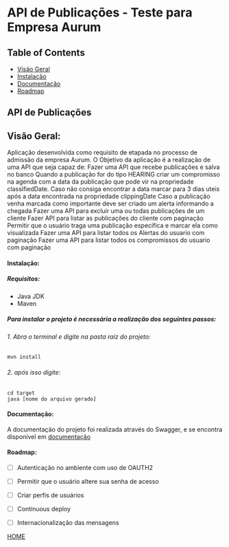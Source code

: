 # API de Publicações - Teste para Empresa Aurum

## Table of Contents

- [Visão Geral](#visão-geral)
- [Instalação](#instalação)
- [Documentação](#documentação)
- [Roadmap](#roadmap)





## API de Publicações

## Visão Geral:

Aplicação desenvolvida como requisito de etapada no processo de admissão da empresa Aurum.
O Objetivo da aplicação é a realização de uma API que seja capaz de:
Fazer uma API que recebe publicações e salva no banco
Quando a publicação for do tipo HEARING criar um compromisso na agenda com a data da publicação que pode vir na propriedade classifiedDate. Caso não consiga encontrar a data marcar para 3 dias uteis após a data encontrada na propriedade clippingDate
Caso a publicação venha marcada como  importante deve ser criado um alerta informando a chegada
Fazer uma API para excluir  uma ou todas publicações de um cliente
Fazer API para listar as publicações do cliente com paginação
Permitir que o usuário traga uma publicação específica e marcar ela como visualizada
Fazer uma API para listar todos os Alertas do usuario com paginação
Fazer uma API para listar todos os compromissos do usuario com paginação


#### Instalação:

##### Requisitos:
 * Java JDK
 * Maven


##### Para instalar o projeto é necessária a realização dos seguintes passos:
###### 1. Abra o terminal e digite na pasta raiz do projeto:
```
mvn install 
```
###### 2. após isso digite:
```
cd target
java [nome do arquivo gerado]
```

#### Documentação:

A documentação do projeto foi realizada através do Swagger, e se encontra disponível em [documentação](https://localhost:8080/swagger-ui.html)

#### Roadmap:

- [ ] Autenticação no ambiente com uso de OAUTH2
- [ ] Permitir que o usuário altere sua senha de acesso
- [ ] Criar perfis de usuários
- [ ] Continuous deploy
- [ ] Internacionalização das mensagens


[HOME](#table-of-contents)
